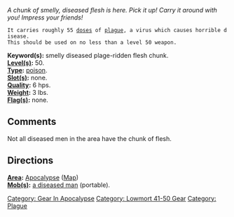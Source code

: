 *A chunk of smelly, diseased flesh is here. Pick it up! Carry it around
with you! Impress your friends!*

`It carries roughly 55 `[`doses`](Poison_Values "wikilink")` of `[`plague`](:Category:_Plague "wikilink")`, a virus which causes horrible disease.`  
`This should be used on no less than a level 50 weapon.`

**Keyword(s):** smelly diseased plage-ridden flesh chunk.  
**[Level(s)](Object_Level "wikilink"):** 50.  
**[Type](:Category:_Object_Types "wikilink"):**
[poison](:Category:_Poisons "wikilink").  
**[Slot(s)](Object_Slots "wikilink"):** none.  
**[Quality](Object_Quality "wikilink"):** 6 hps.  
**[Weight](Object_Weight "wikilink"):** 3 lbs.  
**[Flag(s)](:Category:_Object_Flags "wikilink"):** none.  

## Comments

Not all diseased men in the area have the chunk of flesh.

## Directions

**[Area](:Category:_Areas "wikilink"):**
[Apocalypse](:Category:_Apocalypse "wikilink")
([Map](Apocalypse_Map "wikilink"))  
**[Mob(s)](:Category:_Mobs "wikilink"):** [a diseased
man](Diseased_Man "wikilink") (portable).  

[Category: Gear In Apocalypse](Category:_Gear_In_Apocalypse "wikilink")
[Category: Lowmort 41-50 Gear](Category:_Lowmort_41-50_Gear "wikilink")
[Category: Plague](Category:_Plague "wikilink")
